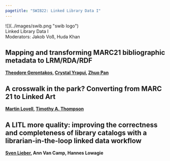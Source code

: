 ```yaml
---
pagetitle: "SWIB22: Linked Library Data I"
---
```



<div id="top">
<div class="column left">![](../images/swib.png "swib logo")</div>
<div class="column middle">Linked Library Data I</div>
<div class="column right"></div>
</div>

<div id="prog">
<div>Moderators: Jakob Voß, Huda Khan</div>

<!--     -->



## Mapping and transforming MARC21 bibliographic metadata to LRM/RDA/RDF

<b><u>Theodore Gerontakos</u>, <u>Crystal Yragui</u>, <u>Zhuo Pan</u></b>



## A crosswalk in the park? Converting from MARC 21 to Linked Art

<b><u>Martin Lovell</u>, <u>Timothy A. Thompson</u></b>



## A LITL more quality: improving the correctness and completeness of library catalogs with a librarian-in-the-loop linked data workflow

<b><u>Sven Lieber</u>, Ann Van Camp, Hannes Lowagie</b>



</div>



